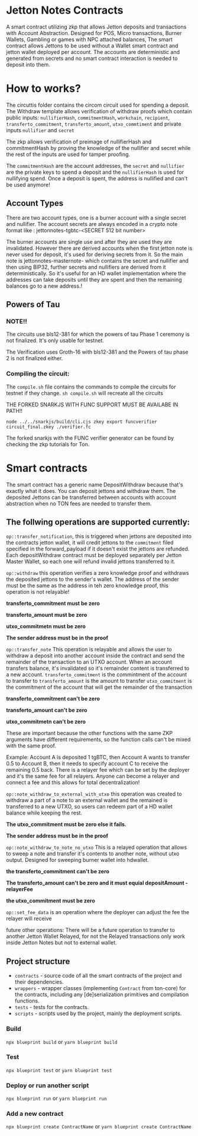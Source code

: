 # Jetton Notes Contracts
A smart contract utilizing zkp that allows Jetton deposits and transactions with Account Abstraction.
Designed for POS, Micro transactions, Burner Wallets, Gambling or games with NPC attached balances,
The smart contract allows Jettons to be used without a Wallet smart contract and jetton wallet deployed per account.
The accounts are deterministic and generated from secrets and no smart contract interaction is needed to deposit into them.


# How to works?

The circuttis folder contains the circom circuit used for spending a deposit. The Withdraw template allows verification of withdraw proofs which contain public inputs: `nullifierHash`, `commitmentHash`, `workchain`, `recipient`, `transferto_commitment`, `transferto_amount`, `utxo_commtiment` and private inputs `nullifier` and `secret`

The zkp allows verification of preimage of nullifierHash and commitmentHash by proving the knowledge of the nullifier and secret while the rest of the inputs are used for tamper proofing.


The `commitmentHash` are the account addresses, the `secret` and `nullifier` are the private keys to spend a deposit and the `nullifierHash` is used for nullifying spend. Once a deposit is spent, the address is nullified and can't be used anymore!


## Account Types

There are two account types, one is a burner account with a single secret and nullifier. 
The account secrets are always encoded in a crypto note format like : jettonnotes-tgbtc-<SECRET 512 bit number>

The burner accounts are single use and after they are used they are invalidated.
However there are derived accounts when the first jetton note is never used for deposit, it's used for deriving secrets from it.
So the main note is jettonnotes-masternote-<SECRET> which contains the secret and nullifier and then using BIP32, further secrets and nullifiers are derived from it deterministically.
So it's useful for an HD wallet implementation where the addresses can take deposits until they are spent and then the remaining balances go to a new address.!

## Powers of Tau 

### NOTE!!

The circuits use bls12-381 for which the powers of tau Phase 1 ceremony is not finalized. It's only usable for testnet.

The Verification uses Groth-16 with bls12-381 and the Powers of tau phase 2 is not finalized either.

### Compiling the circuit:

The `compile.sh` file contains the commands to compile the circuits for testnet if they change.
`sh compile.sh` will recreate all the circuits

THE FORKED SNARKJS WITH FUNC SUPPORT MUST BE AVAILABE IN PATH!!

`node ../../snarkjs/build/cli.cjs zkey export funcverifier circuit_final.zkey ./verifier.fc`

The forked snarkjs with the FUNC verifier generator can be found by checking the zkp tutorials for Ton.


# Smart contracts
The smart contract has a generic name DepositWithdraw because that's exactly what it does. You can deposit jettons and withdraw them. The deposited Jettons can be transferred between accounts with account abstraction when no TON fees are needed to transfer them.

## The follwing operations are supported currently:

   `op::transfer_notification`, this is triggered when jettons are deposited into the contracts jetton wallet, it will credit jettons to the `commitment` filed specified in the forward_payload if it doesn't exist the jettons are refunded.
   Each depositWithdraw contract must be deployed separately per Jetton Master Wallet, so each one will refund invalid jettons transferred to it.

   `op::withdraw` this operation verifies a zero knowledge proof and withdraws the deposited jettons to the sender's wallet.
   The address of the sender must be the same as the address in teh zero knowledge proof, this operation is not relayable!

   **transferto_commitment must be zero**
   
   **transferto_amount must be zero**
   
   **utxo_commitmetn must be zero**
   
   **The sender address must be in the proof**

   `op::transfer_note` This operation is relayable and allows the user to withdraw a deposit into another account inside the contract and send the remainder of the transaction to an UTXO account. 
   When an account transfers balance, it's invalidated so it's remainder content is transferred to a new account.
   `transferto_commitment` is the commintment of the account to transfer to
   `transferto_amount` is the amount to transfer
   `utxo_commitment` is the commitment of the account that will get the remainder of the transaction

   **transferto_commitment can't be zero**

   **transferto_amount can't be zero**

   **utxo_commitmetn can't be zero**

   These are important because the other functions with the same ZKP arguments have different requirements, so the function calls can't be mixed with the same proof.


   Example: Account A is deposited 1 tgBTC, then Account A wants to transfer 0.5 to Account B, then it needs to specify account C to receive the remaining 0.5 back.
   There is a relayer fee which can be set by the deployer and it's the same fee for all relayers. Anyone can become a relayer and connect a fee and this allows for total decentralization!

   `op::note_withdraw_to_external_with_utxo` this operation was created to withdraw a part of a note to an external wallet and the remained is transferred to a new UTXO, so users can redeem part of a HD wallet balance while keeping the rest. 

   **The utxo_commitment must be zero else it fails.**

   **The sender address must be in the proof**

   `op::note_withdraw_to_note_no_utxo` This is a relayed operation that allows to sweep a note and transfer it's contents to another note, without utxo output. Designed for sweeping burner wallet into hdwallet.

   **the transferto_commitment can't be zero**

   **The transferto_amount can't be zero and it must equial depositAmount - relayerFee**

   **the utxo_commitment must be zero**


   `op::set_fee_data` is an operation where the deployer can adjust the fee the relayer will receive

   future other operations:
   There will be a future operation to transfer to another Jetton Wallet Relayed, for not the Relayed transactions only work inside Jetton Notes but not to external wallet.


## Project structure

-   `contracts` - source code of all the smart contracts of the project and their dependencies.
-   `wrappers` - wrapper classes (implementing `Contract` from ton-core) for the contracts, including any [de]serialization primitives and compilation functions.
-   `tests` - tests for the contracts.
-   `scripts` - scripts used by the project, mainly the deployment scripts.


### Build

`npx blueprint build` or `yarn blueprint build`

### Test

`npx blueprint test` or `yarn blueprint test`

### Deploy or run another script

`npx blueprint run` or `yarn blueprint run`

### Add a new contract

`npx blueprint create ContractName` or `yarn blueprint create ContractName`
